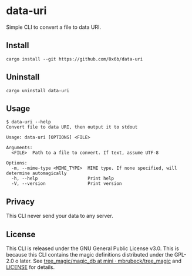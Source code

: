 # data-uri

Simple CLI to convert a file to data URI.

## Install

```shell
cargo install --git https://github.com/0x6b/data-uri
```

## Uninstall

```shell
cargo uninstall data-uri
```

## Usage

```shell
$ data-uri --help
Convert file to data URI, then output it to stdout

Usage: data-uri [OPTIONS] <FILE>

Arguments:
  <FILE>  Path to a file to convert. If text, assume UTF-8

Options:
  -m, --mime-type <MIME_TYPE>  MIME type. If none specified, will determine automagically
  -h, --help                   Print help
  -V, --version                Print version
```

## Privacy

This CLI never send your data to any server.

## License

This CLI is released under the GNU General Public License v3.0. This is because this CLI contains the magic definitions distributed under the GPL-2.0 o later. See [tree_magic/magic_db at mini · mbrubeck/tree_magic](https://github.com/mbrubeck/tree_magic/tree/adc1b4024cf0a44fdf9692ee721d36e5e8a03665/magic_db) and [LICENSE](LICENSE) for details.
